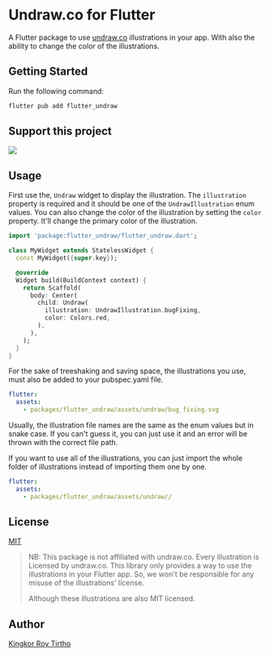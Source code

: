 # Undraw.co for Flutter

A Flutter package to use [undraw.co](https://undraw.co) illustrations in your app. With also the ability to change the color of the illustrations.

## Getting Started

Run the following command:

```bash
flutter pub add flutter_undraw
```

## Support this project

<a href="https://www.buymeacoffee.com/krtirtho"><img src="https://img.buymeacoffee.com/button-api/?text=Buy me a coffee&emoji=&slug=krtirtho&button_colour=FFDD00&font_colour=000000&font_family=Cookie&outline_colour=000000&coffee_colour=ffffff" /></a>

## Usage

First use the, `Undraw` widget to display the illustration. 
The `illustration` property is required and it should be one of the `UndrawIllustration` enum values.
You can also change the color of the illustration by setting the `color` property. 
It'll change the primary color of the illustration.
```dart
import 'package:flutter_undraw/flutter_undraw.dart';

class MyWidget extends StatelessWidget {
  const MyWidget({super.key});

  @override
  Widget build(BuildContext context) {
    return Scaffold(
      body: Center(
        child: Undraw(
          illustration: UndrawIllustration.bugFixing,
          color: Colors.red,
        ),
      ),
    );
  }
}

```

For the sake of treeshaking and saving space, the illustrations you use, must also be added to your pubspec.yaml file.
```yaml
flutter:
  assets:
    - packages/flutter_undraw/assets/undraw/bug_fixing.svg
```

Usually, the illustration file names are the same as the enum values but in snake case. If you can't guess it, you can
just use it and an error will be thrown with the correct file path.

If you want to use all of the illustrations, you can just import the whole folder of illustrations instead of importing
them one by one.
```yaml
flutter:
  assets:
    - packages/flutter_undraw/assets/undraw//
```

## License

[MIT](./LICENSE)

> NB: This package is not affiliated with undraw.co. Every illustration is Licensed by undraw.co.
> This library only provides a way to use the illustrations in your Flutter app. So, we won't be
> responsible for any misuse of the illustrations' license.
> 
> Although these illustrations are also MIT licensed.


## Author
[Kingkor Roy Tirtho](https://krtirtho.dev)